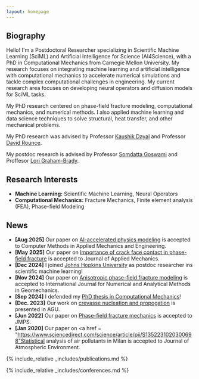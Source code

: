 ```yaml
---
layout: homepage
---
```


## Biography

Hello! I'm a Postdoctoral Researcher specializing in Scientific Machine Learning (SciML) and Artificial Intelligence for Science
(AI4Science), with a PhD in Computational Mechanics from Carnegie Mellon University. My research focuses on integrating
machine learning and artificial intelligence with computational mechanics to accelerate numerical simulations and tackle
complex computational challenges in engineering. My current research area focuses on developing neural operators and
diffusion models for SciML tasks.

My PhD research centered on phase-field fracture modeling, computational mechanics, and numerical methods. I also applied
machine learning and data science techniques to solve structural, heat transfer, and other mechanical problems.


My PhD research was advised by Professor <a href="https://www.cmu.edu/cee/people/faculty/dayal.html">Kaushik Dayal</a>
 and Professor <a href="https://www.cmu.edu/cee/people/faculty/rounce.html">David Rounce</a>. 
 
My postdoc research is advised by Professor <a href="https://engineering.jhu.edu/faculty/somdatta-goswami/">Somdatta Goswami</a> and Proffesor <a href="https://engineering.jhu.edu/faculty/lori-brady/">Lori Graham-Brady</a>.

## Research Interests

- **Machine Learning:** Scientific Machine Learning, Neural Operators
- **Computational Mechanics:** Fracture Mechanics, Finite element analysis (FEA), Phase-field Modeling
 

## News

- **[Aug 2025]** Our paper on <a href="https://www.sciencedirect.com/science/article/pii/S0045782525005912">AI-accelerated physics modeling</a> is accepted to Computer Methods in Applied Mechanics and Engineering.
- **[May 2025]** Our paper on <a href="https://asmedigitalcollection.asme.org/appliedmechanics/article/92/9/091006/1215516/Crack-Face-Contact-Modeling-is-Essential-to">Importance of crack face contact in phase-field fracture</a> is accepted to Journal of Applied Mechanics.
- **[Dec 2024]** I joined <a href="https://hemi.jhu.edu/the-hemi-team/postdoctoral-fellows/">Johns Hopkins University</a> as postdoc researcher ins scientific machine learning! 
- **[Nov 2024]** Our paper on <a href = "https://onlinelibrary.wiley.com/doi/full/10.1002/nag.3933">Anisotropic phase-field fracture modeling<a> is accepted to International Journal for Numerical and Analytical Methods in Geomechanics.
- **[Sep 2024]** I defended my <a href = "https://www.math.cmu.edu/cna/Publications/publication_auto.php?cnacode=25-CNA-009">PhD thesis in Computational Mechanics<a>! 
- **[Dec. 2023]** Our work on <a href = "https://ui.adsabs.harvard.edu/abs/2023AGUFM.C43C1616H/abstract">crevasse nucleation and propogation</a> is presented in AGU.
- **[Jun 2022]** Our paper on <a href = "https://www.sciencedirect.com/science/article/pii/S0022509622001843">Phase-field fracture mechanics</a> is accepted to JMPS.
- **[Jan 2020]** Our paper on <a href = "https://www.sciencedirect.com/science/article/pii/S1352231020300698"Statistical analysis of air pollutants in Milan </a> is accepted to Journal of Atmospheric Environment.


{% include_relative _includes/publications.md %}

{% include_relative _includes/conferences.md %}

